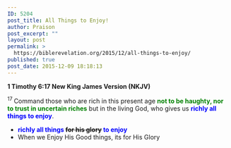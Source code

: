 ```yaml
---
ID: 5204
post_title: All Things to Enjoy!
author: Praison
post_excerpt: ""
layout: post
permalink: >
  https://biblerevelation.org/2015/12/all-things-to-enjoy/
published: true
post_date: 2015-12-09 18:18:13
---
```

<strong><span class="passage-display-bcv">1 Timothy 6:17
</span><span class="passage-display-version">New King James Version (NKJV)</span></strong>

<span class="text 1Tim-6-17"><sup class="versenum">17 </sup>Command those who are rich in this present age <span style="color: #008000;"><strong>not to be haughty, nor to trust in uncertain riches</strong> </span>but in the living God, who gives us <span style="color: #0000ff;"><strong>richly all things to enjoy</strong></span>.</span>
<ul>
	<li><strong><span style="color: #0000ff;">richly all things</span> <del>for his glory</del> <span style="color: #0000ff;">to enjoy</span></strong></li>
	<li>When we Enjoy His Good things, its for His Glory</li>
</ul>